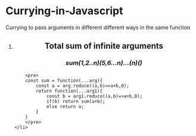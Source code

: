 # Currying-in-Javascript
Currying to pass arguments in different different ways in the same function

<ol>
    <li>
        <h2 style="text-align:center">Total sum of infinite arguments</h2>
        <h3 style="text-align:center"><i>sum(1,2..n)(5,6…n)…(n)()</i></h3>

        <pre>
        const sum = function(...arg){
            const a = arg.reduce((a,b)=>a+b,0);
            return function(...arg1){
                const b = arg1.reduce((a,b)=>a+b,0);
                if(b) return sum(a+b);
                else return a;
            }
        }
        </pre>
    </li>
</ol>

